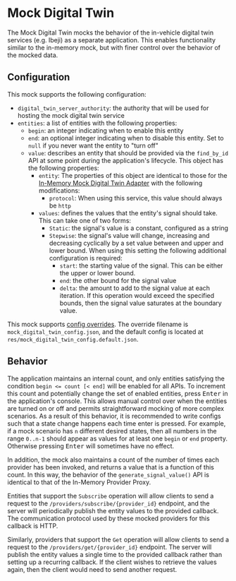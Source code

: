 # Mock Digital Twin

The Mock Digital Twin mocks the behavior of the in-vehicle digital twin services (e.g. Ibeji) as a separate application. This enables functionality similar to the in-memory mock, but with finer control over the behavior of the mocked data.

## Configuration

This mock supports the following configuration:

- `digital_twin_server_authority`: the authority that will be used for hosting the mock digital twin service
- `entities`: a list of entities with the following properties:
  - `begin`: an integer indicating when to enable this entity
  - `end`: an optional integer indicating when to disable this entity. Set to `null` if you never want the entity to "turn off"
  - `value`: describes an entity that should be provided via the `find_by_id` API at some point during the application's lifecycle. This object has the following properties:
    - `entity`: The properties of this object are identical to those for the [In-Memory Mock Digital Twin Adapter](../../digital_twin_adapters/in_memory_mock_digital_twin_adapter/README.md) with the following modifications:
      - `protocol`: When using this service, this value should always be `http`
    - `values`: defines the values that the entity's signal should take. This can take one of two forms:
      - `Static`: the signal's value is a constant, configured as a string
      - `Stepwise`: the signal's value will change, increasing and decreasing cyclically by a set value between and upper and lower bound. When using this setting the following additional configuration is required:
        - `start`: the starting value of the signal. This can be either the upper or lower bound.
        - `end`: the other bound for the signal value
        - `delta`: the amount to add to the signal value at each iteration. If this operation would exceed the specified bounds, then the signal value saturates at the boundary value.

This mock supports [config overrides](../../docs/config-overrides.md). The override filename is `mock_digital_twin_config.json`, and the default config is located at `res/mock_digital_twin_config.default.json`.

## Behavior

The application maintains an internal count, and only entities satisfying the condition `begin <= count [< end]` will be enabled for all APIs. To increment this count and potentially change the set of enabled entities, press <kbd>Enter</kbd> in the application's console. This allows manual control over when the entities are turned on or off and permits straightforward mocking of more complex scenarios. As a result of this behavior, it is recommended to write configs such that a state change happens each time enter is pressed. For example, if a mock scenario has `n` different desired states, then all numbers in the range `0..n-1` should appear as values for at least one `begin` or `end` property. Otherwise pressing <kbd>Enter</kbd> will sometimes have no effect.

In addition, the mock also maintains a count of the number of times each provider has been invoked, and returns a value that is a function of this count. In this way, the behavior of the `generate_signal_value()` API is identical to that of the In-Memory Provider Proxy.

Entities that support the `Subscribe` operation will allow clients to send a request to the `/providers/subscribe/{provider_id}` endpoint, and the server will periodically publish the entity values to the provided callback. The communication protocol used by these mocked providers for this callback is HTTP.

Similarly, providers that support the `Get` operation will allow clients to send a request to the `/providers/get/{provider_id}` endpoint. The server will publish the entity values a single time to the provided callback rather than setting up a recurring callback. If the client wishes to retrieve the values again, then the client would need to send another request.
